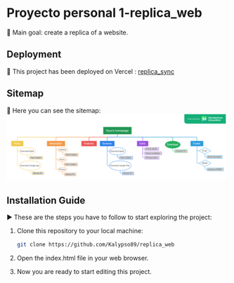 # Proyecto personal 1-replica_web
🎯 Main goal: create a replica of a website.

## Deployment
🚀 This project has been deployed on Vercel : [replica_sync](https://xxxxxx.vercel.app/)

## Sitemap
👀 Here you can see the sitemap: 
<img src="src/assets/img/Sitemap Sync.png">

## Installation Guide
▶ These are the steps you have to follow to start exploring the project:

1. Clone this repository to your local machine:

   ```bash
   git clone https://github.com/Kalypso89/replica_web
    ```

2. Open the index.html file in your web browser.

3. Now you are ready to start editing this project.
